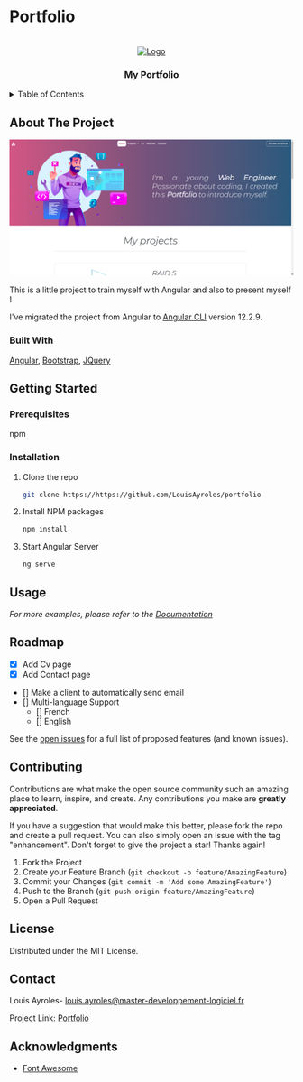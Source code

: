 # Portfolio


<!-- PROJECT LOGO -->
<br />
<div>
<div align="center">
  <a href="https://github.com/othneildrew/Best-README-Template">
    <img src="https://github.com/LouisAyroles/portfolio/blob/master/src/assets/logo.png" alt="Logo" width="80" height="80">
  </a>
  </div>

  <h3 align="center">My Portfolio</h3>

<!-- TABLE OF CONTENTS -->
<details>
  <summary>Table of Contents</summary>
  <ol>
    <li>
      <a href="#about-the-project">About The Project</a>
      <ul>
        <li><a href="#built-with">Built With</a></li>
      </ul>
    </li>
    <li>
      <a href="#getting-started">Getting Started</a>
      <ul>
        <li><a href="#prerequisites">Prerequisites</a></li>
        <li><a href="#installation">Installation</a></li>
      </ul>
    </li>
    <li><a href="#usage">Usage</a></li>
    <li><a href="#roadmap">Roadmap</a></li>
    <li><a href="#contributing">Contributing</a></li>
    <li><a href="#license">License</a></li>
    <li><a href="#contact">Contact</a></li>
    <li><a href="#acknowledgments">Acknowledgments</a></li>
  </ol>
</details>



<!-- ABOUT THE PROJECT -->
## About The Project

[![Product Name Screen Shot][product-screenshot]](https://louis-ayroles.herokuapp.com)


This is a little project to train myself with Angular and also to present myself !

I've migrated the project from Angular to [Angular CLI](https://github.com/angular/angular-cli) version 12.2.9.



### Built With


 [Angular](https://angular.io/), [Bootstrap](https://getbootstrap.com), [JQuery](https://jquery.com)




<!-- GETTING STARTED -->
## Getting Started


### Prerequisites

 npm
  


### Installation


1. Clone the repo
   ```sh
   git clone https://https://github.com/LouisAyroles/portfolio
   ```
2. Install NPM packages
   ```sh
   npm install
   ```
3. Start Angular Server
   ```sh
   ng serve
   ```




<!-- USAGE EXAMPLES -->
## Usage


_For more examples, please refer to the [Documentation](https://example.com)_



<!-- ROADMAP -->
## Roadmap

- [x] Add Cv page
- [x] Add Contact page
- [] Make a client to automatically send email
- [] Multi-language Support
    - [] French
    - [] English

See the [open issues](https://github.com/LouisAyroles/portfolio/issues) for a full list of proposed features (and known issues).



<!-- CONTRIBUTING -->
## Contributing

Contributions are what make the open source community such an amazing place to learn, inspire, and create. Any contributions you make are **greatly appreciated**.

If you have a suggestion that would make this better, please fork the repo and create a pull request. You can also simply open an issue with the tag "enhancement".
Don't forget to give the project a star! Thanks again!

1. Fork the Project
2. Create your Feature Branch (`git checkout -b feature/AmazingFeature`)
3. Commit your Changes (`git commit -m 'Add some AmazingFeature'`)
4. Push to the Branch (`git push origin feature/AmazingFeature`)
5. Open a Pull Request


<!-- LICENSE -->
## License

Distributed under the MIT License.



<!-- CONTACT -->
## Contact

Louis Ayroles- louis.ayroles@master-developpement-logiciel.fr

Project Link: [Portfolio](https://louis-ayroles.herokuapp.com)



<!-- ACKNOWLEDGMENTS -->
## Acknowledgments


* [Font Awesome](https://fontawesome.com)



<!-- MARKDOWN LINKS & IMAGES -->
[linkedin-url]: https://www.linkedin.com/in/louis-ayroles-4123b9200/
[product-screenshot]: src/assets/screenHome.png
